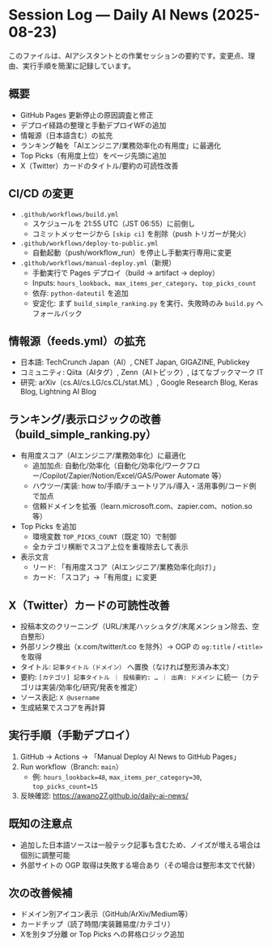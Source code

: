 # Session Log — Daily AI News (2025-08-23)

このファイルは、AIアシスタントとの作業セッションの要約です。変更点、理由、実行手順を簡潔に記録しています。

## 概要
- GitHub Pages 更新停止の原因調査と修正
- デプロイ経路の整理と手動デプロイWFの追加
- 情報源（日本語含む）の拡充
- ランキング軸を「AIエンジニア/業務効率化の有用度」に最適化
- Top Picks（有用度上位）をページ先頭に追加
- X（Twitter）カードのタイトル/要約の可読性改善

## CI/CD の変更
- `.github/workflows/build.yml`
  - スケジュールを 21:55 UTC（JST 06:55）に前倒し
  - コミットメッセージから `[skip ci]` を削除（push トリガーが発火）
- `.github/workflows/deploy-to-public.yml`
  - 自動起動（push/workflow_run）を停止し手動実行専用に変更
- `.github/workflows/manual-deploy.yml`（新規）
  - 手動実行で Pages デプロイ（build → artifact → deploy）
  - Inputs: `hours_lookback`、`max_items_per_category`、`top_picks_count`
  - 依存: `python-dateutil` を追加
  - 安定化: まず `build_simple_ranking.py` を実行、失敗時のみ `build.py` へフォールバック

## 情報源（feeds.yml）の拡充
- 日本語: TechCrunch Japan（AI）, CNET Japan, GIGAZINE, Publickey
- コミュニティ: Qiita（AIタグ）, Zenn（AIトピック）, はてなブックマーク IT
- 研究: arXiv（cs.AI/cs.LG/cs.CL/stat.ML）, Google Research Blog, Keras Blog, Lightning AI Blog

## ランキング/表示ロジックの改善（build_simple_ranking.py）
- 有用度スコア（AIエンジニア/業務効率化）に最適化
  - 追加加点: 自動化/効率化（自動化/効率化/ワークフロー/Copilot/Zapier/Notion/Excel/GAS/Power Automate 等）
  - ハウツー/実装: how to/手順/チュートリアル/導入・活用事例/コード例 で加点
  - 信頼ドメインを拡張（learn.microsoft.com、zapier.com、notion.so 等）
- Top Picks を追加
  - 環境変数 `TOP_PICKS_COUNT`（既定 10）で制御
  - 全カテゴリ横断でスコア上位を重複除去して表示
- 表示文言
  - リード: 「有用度スコア（AIエンジニア/業務効率化向け）」
  - カード: 「スコア」→「有用度」に変更

## X（Twitter）カードの可読性改善
- 投稿本文のクリーニング（URL/末尾ハッシュタグ/末尾メンション除去、空白整形）
- 外部リンク検出（x.com/twitter/t.co を除外）→ OGP の `og:title` / `<title>` を取得
- タイトル: `記事タイトル（ドメイン）` へ置換（なければ整形済み本文）
- 要約: `[カテゴリ] 記事タイトル ｜ 投稿要約: … ｜ 出典: ドメイン` に統一（カテゴリは実装/効率化/研究/発表を推定）
- ソース表記: `X @username`
- 生成結果でスコアを再計算

## 実行手順（手動デプロイ）
1. GitHub → Actions → 「Manual Deploy AI News to GitHub Pages」
2. Run workflow（Branch: `main`）
   - 例: `hours_lookback=48`, `max_items_per_category=30`, `top_picks_count=15`
3. 反映確認: https://awano27.github.io/daily-ai-news/

## 既知の注意点
- 追加した日本語ソースは一般テック記事も含むため、ノイズが増える場合は個別に調整可能
- 外部サイトの OGP 取得は失敗する場合あり（その場合は整形本文で代替）

## 次の改善候補
- ドメイン別アイコン表示（GitHub/ArXiv/Medium等）
- カードチップ（読了時間/実装難易度/カテゴリ）
- Xを別タブ分離 or Top Picks への昇格ロジック追加

